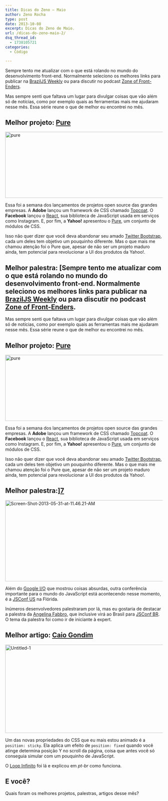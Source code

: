 ```yaml
---
title: Dicas do Zeno – Maio
author: Zeno Rocha
type: post
date: 2013-10-08
excerpt: Dicas do Zeno de Maio.
url: /dicas-do-zeno-maio-2/
dsq_thread_id:
  - 1738105721
categories:
  - Código

---
```

Sempre tento me atualizar com o que está rolando no mundo do desenvolvimento front-end. Normalmente seleciono os melhores links para publicar na [BrazilJS Weekly][1] ou para discutir no podcast [Zone of Front-Enders][2].

Mas sempre senti que faltava um lugar para divulgar coisas que vão além só de notícias, como por exemplo quais as ferramentas mais me ajudaram nesse mês. Essa série reune o que de melhor eu encontrei no mês.

## Melhor projeto: [Pure][3]

[<img class="aligncenter size-full wp-image-37530" alt="pure" src="http://tableless.com.br/wp-content/uploads/2013/05/pure.jpg" width="600" height="211" srcset="uploads/2013/05/pure.jpg 600w, uploads/2013/05/pure-329x115.jpg 329w, uploads/2013/05/pure-588x206.jpg 588w" sizes="(max-width: 600px) 100vw, 600px" />][3]

Essa foi a semana dos lançamentos de projetos open source das grandes empresas. A **Adobe** lançou um framework de CSS chamado [Topcoat][4]. O **Facebook** lançou o [React][5], sua biblioteca de JavaScript usada em serviços como Instagram. E, por fim, a **Yahoo!** apresentou o [Pure][3], um conjunto de módulos de CSS.

Isso não quer dizer que você deva abandonar seu amado [Twitter Bootstrap][6], cada um deles tem objetivo um pouquinho diferente. Mas o que mais me chamou atenção foi o Pure que, apesar de não ser um projeto maduro ainda, tem potencial para revolucionar a UI dos produtos da Yahoo!.

## Melhor palestra: [Sempre tento me atualizar com o que está rolando no mundo do desenvolvimento front-end. Normalmente seleciono os melhores links para publicar na [BrazilJS Weekly][1] ou para discutir no podcast [Zone of Front-Enders][2].

Mas sempre senti que faltava um lugar para divulgar coisas que vão além só de notícias, como por exemplo quais as ferramentas mais me ajudaram nesse mês. Essa série reune o que de melhor eu encontrei no mês.

## Melhor projeto: [Pure][3]

[<img class="aligncenter size-full wp-image-37530" alt="pure" src="http://tableless.com.br/wp-content/uploads/2013/05/pure.jpg" width="600" height="211" srcset="uploads/2013/05/pure.jpg 600w, uploads/2013/05/pure-329x115.jpg 329w, uploads/2013/05/pure-588x206.jpg 588w" sizes="(max-width: 600px) 100vw, 600px" />][3]

Essa foi a semana dos lançamentos de projetos open source das grandes empresas. A **Adobe** lançou um framework de CSS chamado [Topcoat][4]. O **Facebook** lançou o [React][5], sua biblioteca de JavaScript usada em serviços como Instagram. E, por fim, a **Yahoo!** apresentou o [Pure][3], um conjunto de módulos de CSS.

Isso não quer dizer que você deva abandonar seu amado [Twitter Bootstrap][6], cada um deles tem objetivo um pouquinho diferente. Mas o que mais me chamou atenção foi o Pure que, apesar de não ser um projeto maduro ainda, tem potencial para revolucionar a UI dos produtos da Yahoo!.

## Melhor palestra:][7] 

[<img class="aligncenter size-full wp-image-37529" alt="Screen-Shot-2013-05-31-at-11.46.21-AM" src="http://tableless.com.br/wp-content/uploads/2013/05/Screen-Shot-2013-05-31-at-11.46.21-AM.jpg" width="600" height="259" srcset="uploads/2013/05/Screen-Shot-2013-05-31-at-11.46.21-AM.jpg 600w, uploads/2013/05/Screen-Shot-2013-05-31-at-11.46.21-AM-329x142.jpg 329w, uploads/2013/05/Screen-Shot-2013-05-31-at-11.46.21-AM-588x253.jpg 588w" sizes="(max-width: 600px) 100vw, 600px" />][7]

Além do [Google I/O][8] que mostrou coisas absurdas, outra conferência importante para o mundo do JavaScript está acontecendo nesse momento, é a [JSConf US][9] na Flórida.

Inúmeros desenvolvedores palestraram por lá, mas eu gostaria de destacar a palestra da [Angelina Fabbro][10], que inclusive virá ao Brasil para [JSConf BR][11]. O tema da palestra foi como ir de iniciante à expert.

## Melhor artigo: <a title="Caio Gondim" href="http://loopinfinito.com.br/2013/05/28/css-position-sticky/" rel="author">Caio Gondim</a>

[<img class="aligncenter size-full wp-image-37528" alt="Untitled-1" src="http://tableless.com.br/wp-content/uploads/2013/05/Untitled-1.jpg" width="600" height="282" srcset="uploads/2013/05/Untitled-1.jpg 600w, uploads/2013/05/Untitled-1-329x154.jpg 329w, uploads/2013/05/Untitled-1-588x276.jpg 588w" sizes="(max-width: 600px) 100vw, 600px" />][12]

Um das novas propriedades do CSS que eu mais estou animado é a `position: sticky`. Ela aplica um efeito de `position: fixed` quando você atinge determina posição Y no scroll da página, coisa que antes você só conseguia simular com um pouquinho de JavaScript.

O [Loop Infinito][13] foi lá e explicou em _pt-br_ como funciona.

## E você?

Quais foram os melhores projetos, palestras, artigos desse mês?

 [1]: http://braziljs.org
 [2]: http://zofe.com.br
 [3]: http://purecss.io/
 [4]: http://topcoat.io/
 [5]: http://facebook.github.io/react/
 [6]: http://twitter.github.io/bootstrap
 [7]: http://afabbro.github.io/jsconf2013/
 [8]: https://developers.google.com/events/io/
 [9]: http://2013.jsconf.us/
 [10]: http://twitter.com/angelinamagnum
 [11]: http://2013.jsconfbr.org/
 [12]: http://loopinfinito.com.br/2013/05/28/css-position-sticky/
 [13]: http://loopinfinito.com.br/